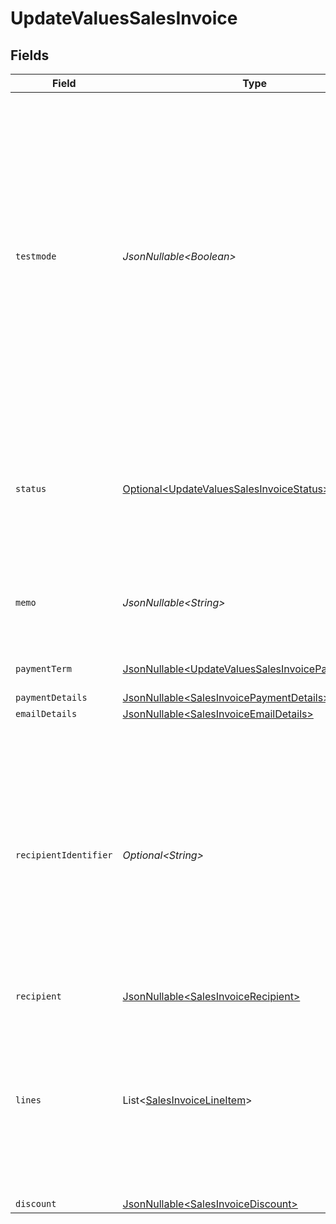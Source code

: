 # UpdateValuesSalesInvoice


## Fields

| Field                                                                                                                                                                                                                                                                                                | Type                                                                                                                                                                                                                                                                                                 | Required                                                                                                                                                                                                                                                                                             | Description                                                                                                                                                                                                                                                                                          | Example                                                                                                                                                                                                                                                                                              |
| ---------------------------------------------------------------------------------------------------------------------------------------------------------------------------------------------------------------------------------------------------------------------------------------------------- | ---------------------------------------------------------------------------------------------------------------------------------------------------------------------------------------------------------------------------------------------------------------------------------------------------- | ---------------------------------------------------------------------------------------------------------------------------------------------------------------------------------------------------------------------------------------------------------------------------------------------------- | ---------------------------------------------------------------------------------------------------------------------------------------------------------------------------------------------------------------------------------------------------------------------------------------------------- | ---------------------------------------------------------------------------------------------------------------------------------------------------------------------------------------------------------------------------------------------------------------------------------------------------- |
| `testmode`                                                                                                                                                                                                                                                                                           | *JsonNullable\<Boolean>*                                                                                                                                                                                                                                                                             | :heavy_minus_sign:                                                                                                                                                                                                                                                                                   | Most API credentials are specifically created for either live mode or test mode. For organization-level credentials<br/>such as OAuth access tokens, you can enable test mode by setting `testmode` to `true`.<br/><br/>Test entities cannot be retrieved when the endpoint is set to live mode, and vice versa. | false                                                                                                                                                                                                                                                                                                |
| `status`                                                                                                                                                                                                                                                                                             | [Optional\<UpdateValuesSalesInvoiceStatus>](../../models/components/UpdateValuesSalesInvoiceStatus.md)                                                                                                                                                                                               | :heavy_minus_sign:                                                                                                                                                                                                                                                                                   | The status for the invoice to end up in.<br/><br/>Dependent parameters: `paymentDetails` for `paid`, `emailDetails` for `issued` and `paid`.                                                                                                                                                         | paid                                                                                                                                                                                                                                                                                                 |
| `memo`                                                                                                                                                                                                                                                                                               | *JsonNullable\<String>*                                                                                                                                                                                                                                                                              | :heavy_minus_sign:                                                                                                                                                                                                                                                                                   | A free-form memo you can set on the invoice, and will be shown on the invoice PDF.                                                                                                                                                                                                                   | An updated memo!                                                                                                                                                                                                                                                                                     |
| `paymentTerm`                                                                                                                                                                                                                                                                                        | [JsonNullable\<UpdateValuesSalesInvoicePaymentTerm>](../../models/components/UpdateValuesSalesInvoicePaymentTerm.md)                                                                                                                                                                                 | :heavy_minus_sign:                                                                                                                                                                                                                                                                                   | The payment term to be set on the invoice.                                                                                                                                                                                                                                                           | 30 days                                                                                                                                                                                                                                                                                              |
| `paymentDetails`                                                                                                                                                                                                                                                                                     | [JsonNullable\<SalesInvoicePaymentDetails>](../../models/components/SalesInvoicePaymentDetails.md)                                                                                                                                                                                                   | :heavy_minus_sign:                                                                                                                                                                                                                                                                                   | N/A                                                                                                                                                                                                                                                                                                  |                                                                                                                                                                                                                                                                                                      |
| `emailDetails`                                                                                                                                                                                                                                                                                       | [JsonNullable\<SalesInvoiceEmailDetails>](../../models/components/SalesInvoiceEmailDetails.md)                                                                                                                                                                                                       | :heavy_minus_sign:                                                                                                                                                                                                                                                                                   | N/A                                                                                                                                                                                                                                                                                                  |                                                                                                                                                                                                                                                                                                      |
| `recipientIdentifier`                                                                                                                                                                                                                                                                                | *Optional\<String>*                                                                                                                                                                                                                                                                                  | :heavy_minus_sign:                                                                                                                                                                                                                                                                                   | An identifier tied to the recipient data. This should be a unique value based on data your system contains,<br/>so that both you and us know who we're referring to. It is a value you provide to us so that recipient management<br/>is not required to send a first invoice to a recipient.        | customer-xyz-0123                                                                                                                                                                                                                                                                                    |
| `recipient`                                                                                                                                                                                                                                                                                          | [JsonNullable\<SalesInvoiceRecipient>](../../models/components/SalesInvoiceRecipient.md)                                                                                                                                                                                                             | :heavy_minus_sign:                                                                                                                                                                                                                                                                                   | N/A                                                                                                                                                                                                                                                                                                  |                                                                                                                                                                                                                                                                                                      |
| `lines`                                                                                                                                                                                                                                                                                              | List\<[SalesInvoiceLineItem](../../models/components/SalesInvoiceLineItem.md)>                                                                                                                                                                                                                       | :heavy_minus_sign:                                                                                                                                                                                                                                                                                   | Provide the line items for the invoice. Each line contains details such as a description of the item<br/>ordered and its price.<br/><br/>All lines must have the same currency as the invoice.                                                                                                       |                                                                                                                                                                                                                                                                                                      |
| `discount`                                                                                                                                                                                                                                                                                           | [JsonNullable\<SalesInvoiceDiscount>](../../models/components/SalesInvoiceDiscount.md)                                                                                                                                                                                                               | :heavy_minus_sign:                                                                                                                                                                                                                                                                                   | N/A                                                                                                                                                                                                                                                                                                  |                                                                                                                                                                                                                                                                                                      |